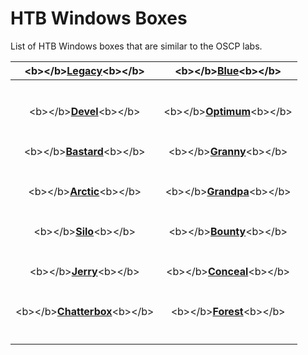 # HTB Windows Boxes

List of HTB Windows boxes that are similar to the OSCP labs.

<table>
  <thead>
    <tr>
      <th style="text-align:center">&lt;b&gt;&lt;/b&gt;<a href="legacy-writeup-w-o-metasploit.md"><b>Legacy</b></a>&lt;b&gt;&lt;/b&gt;</th>
      <th
      style="text-align:center">&lt;b&gt;&lt;/b&gt;<a href="blue-writeup-w-o-metasploit.md"><b>Blue</b></a>&lt;b&gt;&lt;/b&gt;</th>
    </tr>
  </thead>
  <tbody>
    <tr>
      <td style="text-align:center">
        <p></p>
        <p>
          <img src="../.gitbook/assets/screen-shot-2020-05-16-at-12.48.52-am.png"
          alt/>
        </p>
      </td>
      <td style="text-align:center">
        <p></p>
        <p>
          <img src="../.gitbook/assets/screen-shot-2020-05-16-at-12.49.32-am.png"
          alt/>
        </p>
      </td>
    </tr>
    <tr>
      <td style="text-align:center">&lt;b&gt;&lt;/b&gt;<a href="devel-writeup-w-o-metasploit.md"><b>Devel</b></a>&lt;b&gt;&lt;/b&gt;</td>
      <td
      style="text-align:center">&lt;b&gt;&lt;/b&gt;<a href="optimum-writeup-w-o-metasploit.md"><b>Optimum</b></a>&lt;b&gt;&lt;/b&gt;</td>
    </tr>
    <tr>
      <td style="text-align:center">
        <p></p>
        <p>
          <img src="../.gitbook/assets/screen-shot-2020-05-16-at-12.51.26-am.png"
          alt/>
        </p>
      </td>
      <td style="text-align:center">
        <p></p>
        <p>
          <img src="../.gitbook/assets/screen-shot-2020-05-16-at-12.51.51-am.png"
          alt/>
        </p>
      </td>
    </tr>
    <tr>
      <td style="text-align:center">&lt;b&gt;&lt;/b&gt;<a href="bastard-writeup-w-o-metasploit.md"><b>Bastard</b></a>&lt;b&gt;&lt;/b&gt;</td>
      <td
      style="text-align:center">&lt;b&gt;&lt;/b&gt;<a href="granny-writeup-w-o-and-w-metasploit.md"><b>Granny</b></a>&lt;b&gt;&lt;/b&gt;</td>
    </tr>
    <tr>
      <td style="text-align:center">
        <p></p>
        <p>
          <img src="../.gitbook/assets/screen-shot-2020-05-16-at-12.52.55-am.png"
          alt/>
        </p>
      </td>
      <td style="text-align:center">
        <p></p>
        <p>
          <img src="../.gitbook/assets/screen-shot-2020-05-16-at-12.54.42-am.png"
          alt/>
        </p>
      </td>
    </tr>
    <tr>
      <td style="text-align:center">&lt;b&gt;&lt;/b&gt;<a href="arctic-writeup-w-o-metasploit.md"><b>Arctic</b></a>&lt;b&gt;&lt;/b&gt;</td>
      <td
      style="text-align:center">&lt;b&gt;&lt;/b&gt;<a href="grandpa-writeup-w-metasploit.md"><b>Grandpa</b></a>&lt;b&gt;&lt;/b&gt;</td>
    </tr>
    <tr>
      <td style="text-align:center">
        <p></p>
        <p>
          <img src="../.gitbook/assets/screen-shot-2020-05-16-at-12.56.12-am.png"
          alt/>
        </p>
      </td>
      <td style="text-align:center">
        <p></p>
        <p>
          <img src="../.gitbook/assets/image (6).png" alt/>
        </p>
      </td>
    </tr>
    <tr>
      <td style="text-align:center">&lt;b&gt;&lt;/b&gt;<a href="silo-writeup-w-o-metasploit.md"><b>Silo</b></a>&lt;b&gt;&lt;/b&gt;</td>
      <td
      style="text-align:center">&lt;b&gt;&lt;/b&gt;<a href="bounty-writeup-w-o-metasploit.md"><b>Bounty</b></a>&lt;b&gt;&lt;/b&gt;</td>
    </tr>
    <tr>
      <td style="text-align:center">
        <p></p>
        <p>
          <img src="../.gitbook/assets/screen-shot-2020-05-16-at-12.57.36-am.png"
          alt/>
        </p>
      </td>
      <td style="text-align:center">
        <p></p>
        <p>
          <img src="../.gitbook/assets/screen-shot-2020-05-16-at-12.57.58-am.png"
          alt/>
        </p>
      </td>
    </tr>
    <tr>
      <td style="text-align:center">&lt;b&gt;&lt;/b&gt;<a href="jerry-writeup-w-o-metasploit.md"><b>Jerry</b></a>&lt;b&gt;&lt;/b&gt;</td>
      <td
      style="text-align:center">&lt;b&gt;&lt;/b&gt;<a href="conceal-writeup-w-o-metasploit.md"><b>Conceal</b></a>&lt;b&gt;&lt;/b&gt;</td>
    </tr>
    <tr>
      <td style="text-align:center">
        <p></p>
        <p>
          <img src="../.gitbook/assets/screen-shot-2020-05-16-at-12.58.56-am.png"
          alt/>
        </p>
      </td>
      <td style="text-align:center">
        <p></p>
        <p>
          <img src="../.gitbook/assets/screen-shot-2020-05-16-at-12.59.20-am.png"
          alt/>
        </p>
      </td>
    </tr>
    <tr>
      <td style="text-align:center">&lt;b&gt;&lt;/b&gt;<a href="chatterbox-writeup-w-o-metasploit.md"><b>Chatterbox</b></a>&lt;b&gt;&lt;/b&gt;</td>
      <td
      style="text-align:center">&lt;b&gt;&lt;/b&gt;<a href="forest-writeup-w-o-metasploit.md"><b>Forest</b></a>&lt;b&gt;&lt;/b&gt;</td>
    </tr>
    <tr>
      <td style="text-align:center">
        <p></p>
        <p>
          <img src="../.gitbook/assets/screen-shot-2020-05-16-at-1.00.21-am.png"
          alt/>
        </p>
      </td>
      <td style="text-align:center">
        <p></p>
        <p>
          <img src="../.gitbook/assets/screen-shot-2020-05-25-at-10.57.46-pm.png"
          alt/>
        </p>
      </td>
    </tr>
  </tbody>
</table>


